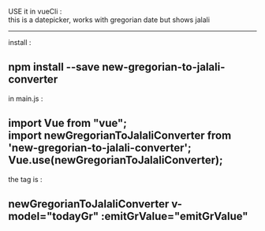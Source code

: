 USE it in vueCli :  <br>
 this is a datepicker, works with gregorian date but shows jalali 
 
-------------
install : 

npm install --save new-gregorian-to-jalali-converter <br>
-------------------------------
in main.js : 

import Vue from "vue"; <br>
import newGregorianToJalaliConverter from 'new-gregorian-to-jalali-converter';  <br>
Vue.use(newGregorianToJalaliConverter); <br>
--------------------------------
the tag is : 

newGregorianToJalaliConverter  v-model="todayGr"  :emitGrValue="emitGrValue"
--------------------------------

